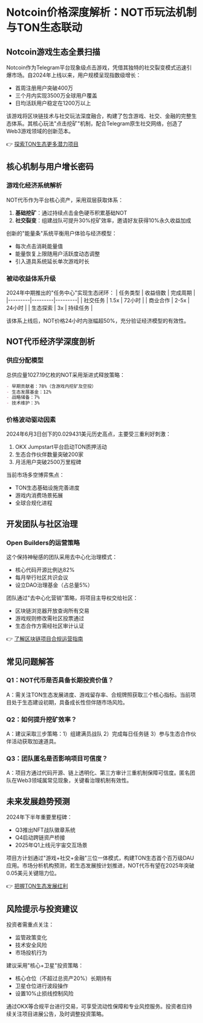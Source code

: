 # Notcoin价格深度解析：NOT币玩法机制与TON生态联动

## Notcoin游戏生态全景扫描

Notcoin作为Telegram平台现象级点击游戏，凭借其独特的社交裂变模式迅速引爆市场。自2024年上线以来，用户规模呈现指数级增长：
- 首周注册用户突破400万
- 三个月内实现3500万全球用户覆盖
- 日均活跃用户稳定在1200万以上

该游戏将区块链技术与社交玩法深度融合，构建了包含游戏、社交、金融的完整生态体系。其核心玩法"点击挖矿"机制，配合Telegram原生社交网络，创造了Web3游戏领域的创新范本。

👉 [探索TON生态更多潜力项目](https://bit.ly/okx_welcome)

## 核心机制与用户增长密码

### 游戏化经济系统解析

NOT代币作为平台核心资产，采用双层获取体系：
1. **基础挖矿**：通过持续点击金色硬币积累基础NOT
2. **社交裂变**：组建战队可提升30%挖矿效率，邀请好友获得10%永久收益加成

创新的"能量条"系统平衡用户体验与经济模型：
- 每次点击消耗能量值
- 能量恢复上限随用户活跃度动态调整
- 引入道具系统延长单次游戏时长

### 被动收益体系升级

2024年中期推出的"任务中心"实现生态闭环：
| 任务类型 | 收益倍数 | 完成周期 |
|---------|---------|---------|
| 社交任务 | 1.5x    | 72小时   |
| 商业合作 | 2-5x    | 24小时   |
| 生态探索 | 3x      | 持续任务 |

该体系上线后，NOT价格24小时内涨幅超50%，充分验证经济模型的有效性。

## NOT代币经济学深度剖析

### 供应分配模型

总供应量1027.19亿枚的NOT采用渐进式释放策略：
```markdown
- 早期贡献者：78%（含游戏内挖矿及空投）
- 生态发展基金：12%
- 战略储备：7%
- 技术维护：3%
```

### 价格波动驱动因素

2024年6月3日创下的0.029431美元历史高点，主要受三重利好刺激：
1. OKX Jumpstart平台启动TON质押活动
2. 生态合作伙伴数量突破200家
3. 月活用户突破2500万里程碑

当前市场多空博弈焦点：
- TON生态基础设施完善进度
- 游戏内消费场景拓展
- 全球合规化进程

## 开发团队与社区治理

### Open Builders的运营策略

这个保持神秘感的团队采用去中心化治理模式：
- 核心代码开源比例达82%
- 每月举行社区共识会议
- 设立DAO治理基金（占总量5%）

团队通过"去中心化营销"策略，将项目主导权交给社区：
- 区块链浏览器开放查询所有交易
- 游戏规则修改需社区投票通过
- 生态合作方需经社区审计认证

👉 [了解区块链项目合规运营指南](https://bit.ly/okx_welcome)

## 常见问题解答

### Q1：NOT代币是否具备长期投资价值？
A：需关注TON生态发展进度、游戏留存率、合规牌照获取三个核心指标。当前项目处于生态建设初期，具备成长性但伴随市场风险。

### Q2：如何提升挖矿效率？
A：建议采取三步策略：1）组建满员战队 2）完成每日任务链 3）参与生态合作伙伴活动获取加速道具。

### Q3：团队匿名是否影响项目可信度？
A：项目方通过代码开源、链上透明化、第三方审计三重机制保障可信度。匿名团队在Web3领域属常见现象，关键看治理机制有效性。

## 未来发展趋势预测

2024年下半年重要里程碑：
- Q3推出NFT战队徽章系统
- Q4启动跨链资产桥接
- 2025年Q1上线元宇宙交互场景

项目方计划通过"游戏+社交+金融"三位一体模式，构建TON生态首个百万级DAU应用。市场分析机构预测，若生态发展按计划推进，NOT代币有望在2025年突破0.05美元关键阻力位。

👉 [把握TON生态发展红利](https://bit.ly/okx_welcome)

## 风险提示与投资建议

投资者需重点关注：
- 监管政策变化
- 技术安全风险
- 市场投机行为

建议采用"核心+卫星"投资策略：
- 核心仓位（不超过总资产20%）长期持有
- 卫星仓位进行波段操作
- 设置10%止损线控制风险

通过OKX等合规平台进行交易，可享受流动性保障和专业风控服务。投资者应持续关注项目进展公告，及时调整投资策略。